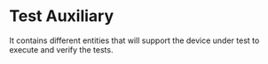 # Test Auxiliary 

It contains different entities that will support the device under test to execute and verify the tests.
